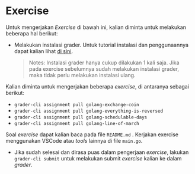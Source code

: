 # Exercise
Untuk mengerjakan *Exercise* di bawah ini, kalian diminta untuk melakukan beberapa hal berikut:
* Melakukan instalasi grader. Untuk tutorial instalasi dan penggunaannya dapat kalian lihat [di sini]().
  >Notes: Instalasi grader hanya cukup dilakukan 1 kali saja. Jika pada exercise sebelumnya sudah melakukan instalasi grader, maka tidak perlu melakukan instalasi ulang.

Kalian diminta untuk mengerjakan beberapa *exercise*, di antaranya sebagai berikut:
* `grader-cli assignment pull golang-exchange-coin`
* `grader-cli assignment pull golang-everything-is-reversed`
* `grader-cli assignment pull golang-schedulable-days`
* `grader-cli assignment pull golang-line-of-march`

Soal *exercise* dapat kalian baca pada file `README.md` . Kerjakan exercise menggunakan VSCode atau *tools* lainnya di file `main.go`.

* Jika sudah selesai dan dirasa puas dalam pengerjaan *exercise*, lakukan `grader-cli submit` untuk melakukan submit *exercise* kalian ke dalam *grader*.
